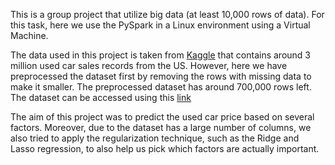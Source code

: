 This is a group project that utilize big data (at least 10,000 rows of data). For this task, here we use the PySpark in a Linux environment using a Virtual Machine.

The data used in this project is taken from [Kaggle](kaggle.com/datasets/ananaymital/us-used-cars-dataset/data) that contains around 3 million used car sales records from the US.
However, here we have preprocessed the dataset first by removing the rows with missing data to make it smaller. The preprocessed dataset has around 700,000 rows left. The dataset can be accessed using this [link](https://drive.google.com/file/d/10mIjOoIOMjll1IUAKCXHo8sYhk1AxDT5/view?usp=sharing)

The aim of this project was to predict the used car price based on several factors. Moreover, due to the dataset has a large number of columns, we also tried to apply the regularization technique, such as the Ridge and Lasso regression, to also help us pick which factors are actually important.
